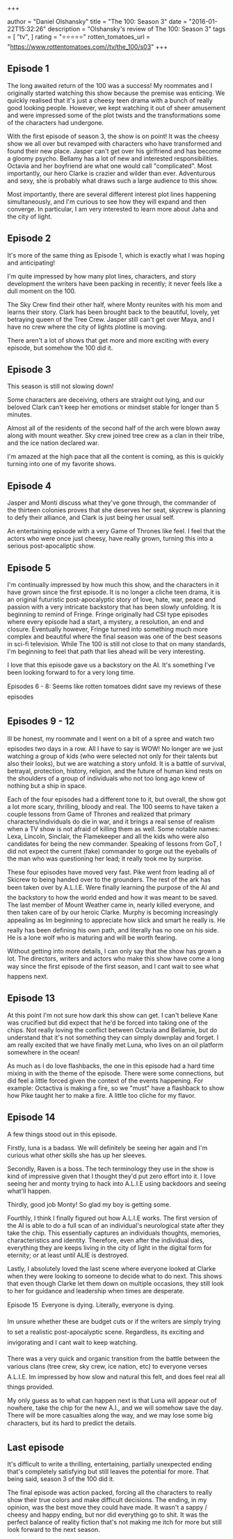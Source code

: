 +++

author = "Daniel Olshansky"
title = "The 100: Season 3"
date = "2016-01-22T15:32:26"
description = "Olshansky's review of The 100: Season 3"
tags = [
    "tv",
]
rating = "⭐⭐⭐⭐⭐"
rotten_tomatoes_url = "https://www.rottentomatoes.com//tv/the_100/s03"
+++

Episode 1
-------------

The long awaited return of the 100 was a success! My roommates and I originally started watching this show because the premise was enticing. We quickly realised that it's just a cheesy teen drama with a bunch of really good looking people. However, we kept watching it out of sheer amusement and were impressed some of the plot twists and the transformations some of the characters had undergone.

With the first episode of season 3, the show is on point! It was the cheesy show we all over but revamped with characters who have transformed and found their new place. Jasper can't get over his girlfriend and has become a gloomy psycho. Bellamy has a lot of new and interested responsibilities. Octavia and her boyfriend are what one would call "complicated". Most importantly, our hero Clarke is crazier and wilder than ever. Adventurous and sexy, she is probably what draws such a large audience to this show. 

Most importantly, there are several different interest plot lines happening simultaneously, and I'm curious to see how they will expand and then converge. In particular, I am very interested to learn more about Jaha and the city of light.

Episode 2
-------------

It's more of the same thing as Episode 1, which is exactly what I was hoping and anticipating!

I'm quite impressed by how many plot lines, characters, and story development the writers have been packing in recently; it never feels like a dull moment on the 100.

The Sky Crew find their other half, where Monty reunites with his mom and learns their story. Clark has been brought back to the beautiful, lovely, yet betraying queen of the Tree Crew. Jasper still can't get over Maya, and I have no crew where the city of lights plotline is moving.

There aren't a lot of shows that get more and more exciting with every episode, but somehow the 100 did it.

Episode 3
-------------

This season is still not slowing down!

Some characters are deceiving, others are straight out lying, and our beloved Clark can't keep her emotions or mindset stable for longer than 5 minutes.

Almost all of the residents of the second half of the arch were blown away along with mount weather. Sky crew joined tree crew as a clan in their tribe, and the ice nation declared war.

I'm amazed at the high pace that all the content is coming, as this is quickly turning into one of my favorite shows.

Episode 4
-------------
Jasper and Monti discuss what they've gone through, the commander of the thirteen colonies proves that she deserves her seat, skycrew is planning to defy their alliance, and Clark is just being her usual self.

An entertaining episode with a very Game of Thrones like feel. I feel that the actors who were once just cheesy, have really grown, turning this into a serious post-apocaliptic show.

Episode 5
-------------
I'm continually impressed by how much this show, and the characters in it have grown since the first episode. It is no longer a cliche teen drama, it is an original futuristic post-apocalyptic story of love, hate, war, peace and passion with a very intricate backstory that has been slowly unfolding. It is beginning to remind of Fringe. Fringe originally had CSI type episodes where every episode had a start, a mystery, a resolution, an end and closure. Eventually however, Fringe turned into something much more complex and beautiful where the final season was one of the best seasons in sci-fi television. While The 100 is still not close to that on many standards, I'm beginning to feel that path that lies ahead will be very interesting.

I love that this episode gave us a backstory on the AI. It's something I've been looking forward to for a very long time.

Episodes 6 - 8: Seems like rotten tomatoes didnt save my reviews of these episodes

Episodes 9 - 12
----------------------
Ill be honest, my roommate and I went on a bit of a spree and watch two episodes two days in a row. All I have to say is WOW! No longer are we just watching a group of kids (who were selected not only for their talents but also their looks), but we are watching a story unfold. It is a battle of survival, betrayal, protection, history, religion, and the future of human kind rests on the shoulders of a group of individuals who not too long ago knew of nothing but a ship in space.

Each of the four episodes had a different tone to it, but overall, the show got a lot more scary, thrilling, bloody and real. The 100 seems to have taken a couple lessons from Game of Thrones and realized that primary characters/individuals do die in war, and it brings a real sense of realism when a TV show is not afraid of killing them as well. Some notable names: Lexa, Lincoln, Sinclair, the Flamekeeper and all the kids who were also candidates for being the new commander. Speaking of lessons from GoT, I did not expect the current (fake) commander to gorge out the eyeballs of the man who was questioning her lead; it really took me by surprise.

These four episodes have moved very fast. Pike went from leading all of Skicrew to being handed over to the grounders. The rest of the ark has been taken over by A.L.I.E. Were finally learning the purpose of the AI and the backstory to how the world ended and how it was meant to be saved. The last member of Mount Weather came in, nearly killed everyone, and then taken care of by our heroic Clarke. Murphy is becoming increasingly appealing as Im beginning to appreciate how slick and smart he really is. He really has been defining his own path, and literally has no one on his side. He is a lone wolf who is maturing and will be worth fearing.

Without getting into more details, I can only say that the show has grown a lot. The directors, writers and actors who make this show have come a long way since the first episode of the first season, and I cant wait to see what happens next.

Episode 13
---------------
At this point I'm not sure how dark this show can get. I can't believe Kane was crucified but did expect that he'd be forced into taking one of the chips. Not really loving the conflict between Octavia and Bellamie, but do understand that it's not something they can simply downplay and forget. I am really excited that we have finally met Luna, who lives on an oil platform somewhere in the ocean!

As much as I do love flashbacks, the one in this episode had a hard time mixing in with the theme of the episode. There were some connections, but did feel a little forced given the context of the events happening. For example: Octactiva is making a fire, so we "must" have a flashback to show how Pike taught her to make a fire. A little too cliche for my flavor.

Episode 14
--------------
A few things stood out in this episode.

Firstly, luna is a badass. We will definitely be seeing her again and I'm curious what other skills she has up her sleeves.

Secondly, Raven is a boss. The tech terminology they use in the show is kind of impressive given that I thought they'd put zero effort into it. I love seeing her and monty trying to hack into A.L.I.E using backdoors and seeing what'll happen.

Thirdly, good job Monty! So glad my boy is getting some.

Fourthly, I think I finally figured out how A.L.I.E works. The first version of the AI is able to do a full scan of an individual's neurological state after they take the chip. This essentially captures an individuals thoughts, memories, characteristics and identity. Therefore, even after the individual dies, everything they are keeps living in the city of light in the digital form for eternity; or at least until ALIE is destroyed.

Lastly, I absolutely loved the last scene where everyone looked at Clarke when they were looking to someone to decide what to do next. This shows that even though Clarke let them down on multiple occasions, they still look to her for guidance and leadership when times are desperate.

Episode 15

Everyone is dying. Literally, everyone is dying.

Im unsure whether these are budget cuts or if the writers are simply trying to set a realistic post-apocalyptic scene. Regardless, its exciting and invigorating and I cant wait to keep watching.

There was a very quick and organic transition from the battle between the various clans (tree crew, sky crew, ice nation, etc) to everyone verses A.L.I.E. Im impressed by how slow and natural this felt, and does feel real all things provided.

My only guess as to what can happen next is that Luna will appear out of nowhere, take the chip for the new A.I., and we will somehow save the day. There will be more casualties along the way, and we may lose some big characters, but its hard to predict the details.

Last episode
-----------------
It's difficult to write a thrilling, entertaining, partially unexpected ending that's completely satisfying but still leaves the potential for more. That being said, season 3 of the 100 did it. 

The final episode was action packed, forcing all the characters to really show their true colors and make difficult decisions. The ending, in my opinion, was the best move they could have made. It wasn't a sappy / cheesy and happy ending, but nor did everything go to shit. It was the perfect balance of reality fiction that's not making me itch for more but still look forward to the next season.

